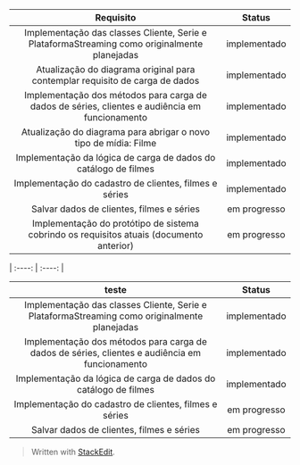 

| Requisito | Status     |
| :----:        |   :----: |
| Implementação das classes Cliente, Serie e PlataformaStreaming como originalmente planejadas   | implementado  |
| Atualização do diagrama original para contemplar requisito de carga de dados    | implementado     |
|Implementação dos métodos para carga de dados de séries, clientes e audiência em funcionamento  | implementado     |
|Atualização do diagrama para abrigar o novo tipo de mídia: Filme | implementado   |
|Implementação da lógica de carga de dados do catálogo de filmes |implementado    |
|Implementação do cadastro de clientes, filmes e séries | implementado     |
|Salvar dados de clientes, filmes e séries  | em progresso     |
|Implementação do protótipo de sistema cobrindo os requisitos atuais (documento anterior) | em progresso     |

| :----:        |   :----: |

| teste | Status     |
| :----:        |   :----: |
|Implementação das classes Cliente, Serie e PlataformaStreaming como originalmente planejadas   | implementado  |
|Implementação dos métodos para carga de dados de séries, clientes e audiência em funcionamento  | implementado  |
|Implementação da lógica de carga de dados do catálogo de filmes |implementado    |
|Implementação do cadastro de clientes, filmes e séries | em progresso     |
|Salvar dados de clientes, filmes e séries  | em progresso     |





> Written with [StackEdit](https://stackedit.io/).

